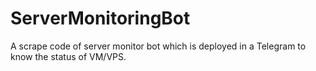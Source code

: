 # ServerMonitoringBot
A scrape code of server monitor bot which is deployed in a Telegram to know the status of VM/VPS.
